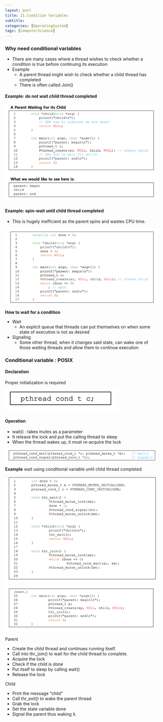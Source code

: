 ```yaml
---
layout: post
title: 21.Condition Variables
subtitle: 
categories: [OperatingSystem]
tags: [ComputerScience]
---
```


### Why need conditional variables
- There are many cases where a thread wishes to check whether a condition is true before continuing its execution
- Example
	- A parent thread might wish to check whether a child thread has completed
	- There is often called Join()

#### Example: do not wait child thread completed

![1.1](/assets/images/os/30.1.png)

#### Example: spin-wait until child thread completed
- This is hugely inefficient as the parent spins and wastes CPU time. 

![1.1](/assets/images/os/30.2.png)

**How to wait for a condition**
- Wait
	- An explicit queue that threads can put themselves on when some state of execution is not as desired
- Signaling
	- Some other thread, when it changes said state, can wake one of those waiting threads and allow them to continue execution


### Conditional variable : POSIX

#### Declaration
Proper initialization is required

![1.1](/assets/images/os/30.3.png)

#### Operation
- wait() : takes mutex as a parameter
- It release the lock and put the calling thread to sleep
- When the thread wakes up, it must re-acquire the lock
	
![1.1](/assets/images/os/30.4.png)


**Example**
wait using conditional variable until child thread completed

![1.1](/assets/images/os/30.5.png)

![1.1](/assets/images/os/30.6.png)

Parent 
- Create the child thread and continues running itself. 
- Call into thr_join() to wait for the child thread to complete. 
- Acquire the lock 
- Check if the child is done 
- Put itself to sleep by calling wait() 
- Release the lock  

Child
- Print the message “child” 
- Call thr_exit() to wake the parent thread 
- Grab the lock 
- Set the state variable done 
- Signal the parent thus waking it.  






